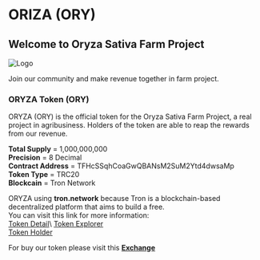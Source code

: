 # ORIZA (ORY)

## Welcome to Oryza Sativa Farm Project

![Logo](https://pbs.twimg.com/profile_images/1185126777175199744/ee1KM8Jy_400x400.jpg)

Join our community and make revenue together in farm project.

### ORYZA Token (ORY)

ORYZA (ORY) is the official token for the Oryza Sativa Farm Project, a real project in agribusiness. Holders of the token are able to reap the rewards from our revenue.

**Total Supply** = 1,000,000,000\
**Precision** = 8 Decimal\
**Contract Address** = TFHcSSqhCoaGwQBANsM2SuM2Ytd4dwsaMp\
**Token Type** = TRC20\
**Blockcain** = Tron Network

ORYZA using **tron.network** because Tron is a blockchain-based decentralized platform that aims to build a free.\
You can visit this link for more information:\
[Token Detail](https://tronscan.org/#/token20/TFHcSSqhCoaGwQBANsM2SuM2Ytd4dwsaMp)\ 
[Token Explorer](https://tronscan.org/#/token20/TFHcSSqhCoaGwQBANsM2SuM2Ytd4dwsaMp/transfers)\
[Token Holder](https://tronscan.org/#/token20/TFHcSSqhCoaGwQBANsM2SuM2Ytd4dwsaMp/holders)

For buy our token please visit this **[Exchange](https://trx.market)**

